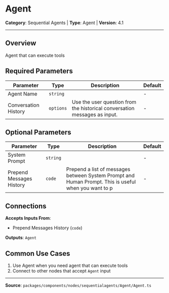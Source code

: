 # Agent

**Category**: Sequential Agents | **Type**: Agent | **Version**: 4.1

---

## Overview

Agent that can execute tools

## Required Parameters

| Parameter | Type | Description | Default |
|-----------|------|-------------|---------|
| Agent Name | `string` |  | - |
| Conversation History | `options` | Use the user question from the historical conversation messages as input. | - |

## Optional Parameters

| Parameter | Type | Description | Default |
|-----------|------|-------------|---------|
| System Prompt | `string` |  | - |
| Prepend Messages History | `code` | Prepend a list of messages between System Prompt and Human Prompt. This is useful when you want to p | - |

## Connections

**Accepts Inputs From**:
- Prepend Messages History (`code`)

**Outputs**: `Agent`

## Common Use Cases

1. Use Agent when you need agent that can execute tools
2. Connect to other nodes that accept `Agent` input

---

**Source**: `packages/components/nodes/sequentialagents/Agent/Agent.ts`